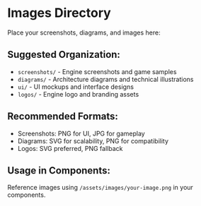 
# Images Directory

Place your screenshots, diagrams, and images here:

## Suggested Organization:
- `screenshots/` - Engine screenshots and game samples
- `diagrams/` - Architecture diagrams and technical illustrations
- `ui/` - UI mockups and interface designs
- `logos/` - Engine logo and branding assets

## Recommended Formats:
- Screenshots: PNG for UI, JPG for gameplay
- Diagrams: SVG for scalability, PNG for compatibility
- Logos: SVG preferred, PNG fallback

## Usage in Components:
Reference images using `/assets/images/your-image.png` in your components.
